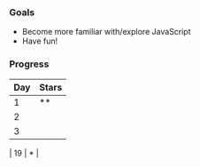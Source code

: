 ### Goals
* Become more familiar with/explore JavaScript
* Have fun!

### Progress
| Day | Stars |
| --- | ----- |
|  1  |  **   |
|  2  |       |
|  3  |       |

| 19  |  *    |